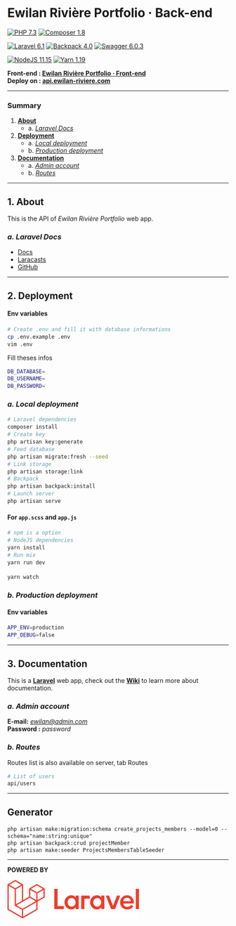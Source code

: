 # **Ewilan Rivière Portfolio · Back-end**

[![PHP 7.3](https://img.shields.io/badge/PHP-7.3-blue)](https://www.php.net)
[![Composer 1.8](https://img.shields.io/badge/Composer-1.8-green)](https://getcomposer.org)  

[![Laravel 6.1](https://img.shields.io/badge/Laravel-6.1-red)](https://laravel.com/docs/6.x)
[![Backpack 4.0](https://img.shields.io/badge/Backpack-4.0-blueviolet)](https://backpackforlaravel.com/docs/4.0)
[![Swagger 6.0.3](https://img.shields.io/badge/Swagger-6.0.3-85ea2d)](https://swagger.io/)   

[![NodeJS 11.15](https://img.shields.io/badge/NodeJS-11.15-green)](https://nodejs.org/en)
[![Yarn 1.19](https://img.shields.io/badge/Yarn-1.19-blue)](https://yarnpkg.com/lang/en/)

**Front-end : [Ewilan Rivière Portfolio · Front-end](https://github.com/ewilan-riviere/portfolio-front)**  
**Deploy on : [api.ewilan-riviere.com](http://api.ewilan-riviere.com)**

---

### **Summary**

1. [**About**](#1-about)
    * a. [*Laravel Docs*](#a-laravel-docs)
2. [**Deployment**](#2-deployment)
    * a. [*Local deployment*](#a-local-deployment)
    * b. [*Production deployment*](#b-production-deployment)
3. [**Documentation**](#3-documentation)
    * a. [*Admin account*](#a-admin-account)
    * b. [*Routes*](#b-routes)

---

## **1. About**

This is the API of *Ewilan Rivière Portfolio* web app.

### ***a. Laravel Docs***
- [Docs](https://laravel.com/docs/6.x)
- [Laracasts](https://laracasts.com)
- [GitHub](https://github.com/laravel/laravel)

---

## **2. Deployment**

#### Env variables
```bash
# Create .env and fill it with database informations
cp .env.example .env
vim .env
```
Fill theses infos
```bash
DB_DATABASE=
DB_USERNAME=
DB_PASSWORD=
```

### ***a. Local deployment***
```bash
# Laravel dependencies
composer install
# Create key
php artisan key:generate
# Feed database
php artisan migrate:fresh --seed
# Link storage
php artisan storage:link
# Backpack
php artisan backpack:install
# Launch server
php artisan serve
```
#### For `app.scss` and `app.js`
```bash
# npm is a option
# NodeJS dependencies
yarn install
# Run mix
yarn run dev

yarn watch
```

### ***b. Production deployment***

#### Env variables
```bash
APP_ENV=production
APP_DEBUG=false
```
---

## **3. Documentation**

This is a [**Laravel**](https://laravel.com/) web app, check out the [**Wiki**](https://github.com/ewilan-riviere/ewilan-riviere-portfolio-back/wiki) to learn more about documentation.

### ***a. Admin account***
**E-mail:** *ewilan@admin.com*  
**Password :** *password*

### ***b. Routes***

Routes list is also available on server, tab Routes
```bash
# List of users
api/users
```

---

## Generator

```
php artisan make:migration:schema create_projects_members --model=0 --schema="name:string:unique"
php artisan backpack:crud projectMember
php artisan make:seeder ProjectsMembersTableSeeder
```

---

**POWERED BY**  

![Laravel](public/images/readme/logo-laravel-title.png)
